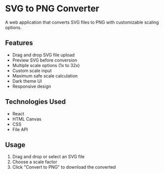 # SVG to PNG Converter

A web application that converts SVG files to PNG with customizable scaling options.

## Features

- Drag and drop SVG file upload
- Preview SVG before conversion
- Multiple scale options (1x to 32x)
- Custom scale input
- Maximum safe scale calculation
- Dark theme UI
- Responsive design

## Technologies Used

- React
- HTML Canvas
- CSS
- File API

## Usage

1. Drag and drop or select an SVG file
2. Choose a scale factor
3. Click "Convert to PNG" to download the converted
